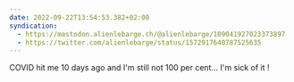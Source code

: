 ```yaml
---
date: 2022-09-22T13:54:53.382+02:00
syndication:
  - https://mastodon.alienlebarge.ch/@alienlebarge/109041927023373897
  - https://twitter.com/alienlebarge/status/1572917640787525635
---
```

COVID hit me 10 days ago and I'm still not 100 per cent...
I'm sick of it !
